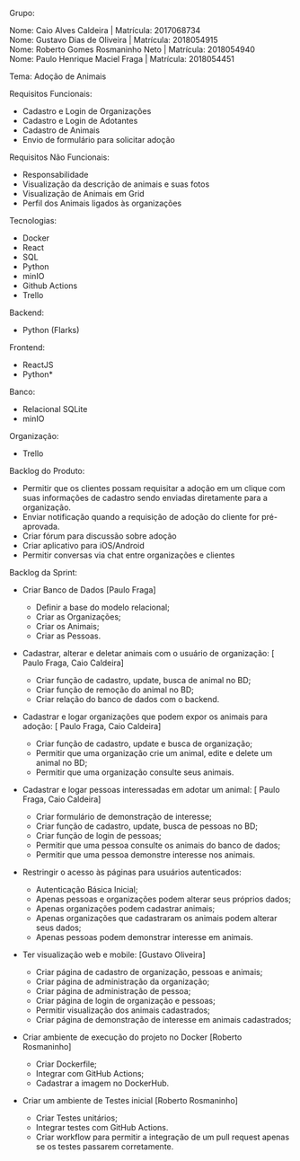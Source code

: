 Grupo:

Nome: Caio Alves Caldeira            | Matrícula: 2017068734  
Nome: Gustavo Dias de Oliveira       | Matrícula: 2018054915  
Nome: Roberto Gomes Rosmaninho Neto  | Matrícula: 2018054940  
Nome: Paulo Henrique Maciel Fraga    | Matrícula: 2018054451  

Tema: Adoção de Animais

Requisitos Funcionais:
* Cadastro e Login de Organizações
* Cadastro e Login de Adotantes
* Cadastro de Animais
* Envio de formulário para solicitar adoção

Requisitos Não Funcionais:
* Responsabilidade
* Visualização da descrição de animais e suas fotos
* Visualização de Animais em Grid
* Perfil dos Animais ligados às organizações

Tecnologias:
* Docker
* React
* SQL
* Python
* minIO
* Github Actions
* Trello

Backend:
* Python (Flarks)

Frontend:
* ReactJS
* Python*

Banco:
* Relacional SQLite
* minIO

Organização:
* Trello

Backlog do Produto:
* Permitir que os clientes possam requisitar a adoção em um clique com suas informações de cadastro sendo enviadas diretamente para a organização.
* Enviar notificação quando a requisição de adoção do cliente for pré-aprovada.
* Criar fórum para discussão sobre adoção
* Criar aplicativo para iOS/Android
* Permitir conversas via chat entre organizações e clientes


Backlog da Sprint:  
* Criar Banco de Dados  [Paulo Fraga]
  - Definir a base do modelo relacional;
  - Criar as Organizações;
  - Criar os Animais;
  - Criar as Pessoas.

* Cadastrar, alterar e deletar animais com o usuário de organização: [ Paulo Fraga, Caio Caldeira]
  - Criar função de  cadastro, update, busca de animal no BD;
  - Criar função de remoção do animal no BD;
  - Criar relação do banco de dados com o backend.

* Cadastrar e logar organizações que podem expor os animais para adoção:  [ Paulo Fraga, Caio Caldeira]
  - Criar função de cadastro, update e busca de organização;
  - Permitir que uma organização crie um animal, edite e delete um animal no BD;
  - Permitir que uma organização consulte seus animais.

* Cadastrar e logar pessoas interessadas em adotar um animal:  [ Paulo Fraga, Caio Caldeira] 
  - Criar formulário de demonstração de interesse;
  - Criar função de cadastro, update, busca de pessoas no BD;
  - Criar função de login de pessoas;
  - Permitir que uma pessoa consulte os animais do banco de dados;
  - Permitir que uma pessoa demonstre interesse nos animais.

* Restringir o acesso às páginas para usuários autenticados:
  - Autenticação Básica Inicial;
  - Apenas pessoas e organizações podem alterar seus próprios dados;
  - Apenas organizações podem cadastrar animais;
  - Apenas organizações que cadastraram os animais podem alterar seus dados;
  - Apenas pessoas podem demonstrar interesse em animais.

* Ter visualização web e mobile: [Gustavo Oliveira]
  - Criar página de cadastro de organização, pessoas e animais;
  - Criar página de administração da organização;
  - Criar página de administração de pessoa;
  - Criar página de login de organização e pessoas;
  - Permitir visualização dos animais cadastrados;
  - Criar página de demonstração de interesse em animais cadastrados;

* Criar ambiente de execução do projeto no Docker [Roberto Rosmaninho]
  - Criar Dockerfile;
  - Integrar com GitHub Actions;
  - Cadastrar a imagem no DockerHub.

* Criar um ambiente de Testes inicial [Roberto Rosmaninho]
  - Criar Testes unitários;
  - Integrar testes com GitHub Actions.
  - Criar workflow para permitir a integração de um pull request apenas se os testes passarem corretamente.



